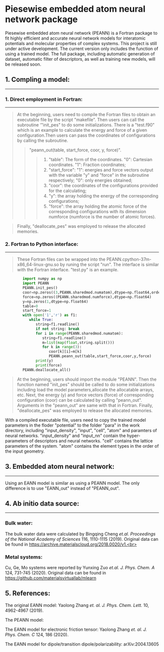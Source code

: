 # Piesewise embedded atom neural network package

Piesewise embedded atom neural network (PEANN) is a Fortran package to fit highly efficient and accurate neural network models for interatomic potentials and molecular properties of complex systems. This project is still under active development. The current version only includes the function of using a trained model. The full package, including automatic generation of dataset, automatic filter of descriptors, as well as training new models, will be released soon.<br>

## 1. Compling a model:
----------------------
### 1. Direct employment in Fortran:
------------------
>At the beginning, users need to compile the Fortran files to obtain an executable file by the script "makefile". Then users can call the subroutine ‘"init_pes" to do some initializations. There is a "test.f90" which is an example to calculate the energy and force of a given configuration.Then users can pass the coordinates of configurations by calling the subroutine.<br>
>>"peann_out(table, start_force, coor, y, force)".<br>
>>>1. "table": The form of the coordinates. "0": Cartesian coordinates. "1": Fraction coordinates; <br>
>>>2. "start_force": "1": energies and force vectors output with the variable "y" and "force" in the subroutine respectively; "0": only energies obtained;<br>
>>>3. "coor": the coordinates of the configurations provided for the calculating;<br>
>>>4. "y": the array holding the energy of the corresponding configurations; <br>
>>>5. "force": the array holding the atomic force of the corresponding configurations with its dimension numforce (numforce is the number of atomic forces).<br>

>Finally, "deallocate_pes" was employed to release the allocated memories.<br>

### 2. Fortran to Python interface:
-----------------------
>These Fortran files can be wrapped into the PEANN.cpython-37m-x86_64-linux-gnu.so by runing the script "run". The interface is similar with the Fortran interface. "test.py" is an example.<br>
```python
		import numpy as np 
		import PEANN 
		PEANN.init_pes()
		coor=np.zeros((3,PEANN.sharedmod.numatom),dtype=np.float64,order="F")
		force=np.zeros((PEANN.sharedmod.numforce),dtype=np.float64)
		y=np.zeros(1,dtype=np.float64)
		table=0
		start_force=1
		with open('1','r') as f1:
		   while True:
		      string=f1.readline()
		      if not string: break
		      for i in range(PEANN.sharedmod.numatom):
		         string=f1.readline()
		         m=list(map(float,string.split()))
		         for k in range(3):
		            coor[k][i]=m[k]
		            PEANN.peann_out(table,start_force,coor,y,force)
		      print(y)
		      print(force)
		PEANN.deallocate_all()
```
>At the beginning, users should import the module "PEANN". Then the function named "init_pes" should be called to do some initializations including load the model parameters,allocate the allocatable arrays, etc. Next, the energy (y) and force vectors (force) of corresponding configuration (coor) can be calculated by calling "peann_out". Arguments in the "peann_out" are same with that in Fortran. Finally, "deallocate_pes" was employed to release the allocated memories.<br>

With a compiled executable file, users need to copy the trained model parameters in the floder "potential" to the folder "para" in the work directory, including "input_density", "input", "cell", "atom" and paramters of neural networks. "input_density" and "input_nn" contain the hyper-parameters of descriptors and neural networks. "cell" contains the lattice parameters of the system. "atom" contains the element types in the order of the input geometry.<br>

## 3. Embedded atom neural network:
-----------------------------------
Using an EANN model is similar as using a PEANN model. The only difference is to use "EANN_out" instead of "PEANN_out".

## 4. Ab initio data source:
---------------------------------------------
### Bulk water:
The bulk water data were calculated by Bingqing Cheng *et.al.* *Proceedings of the National Academy of Sciences* 116, 1110-1115 (2019). Original data can be found in https://archive.materialscloud.org/2018.0020/v1.<br>
### Metal systems:
Cu, Ge, Mo systems were reported by Yunxing Zuo *et.al.* *J. Phys. Chem. A* 124, 731-745 (2020). Original data can be found in https://github.com/materialsvirtuallab/mlearn

## 5. References:
The original EANN model: Yaolong Zhang *et. al.* *J. Phys. Chem. Lett.* 10, 4962-4967 (2019).

The PEANN model: 

The EANN model for electronic friction tensor: Yaolong Zhang *et. al.* *J. Phys. Chem. C* 124, 186 (2020).

The EANN model for dipole/transition dipole/polarizability: arXiv:2004.13605
